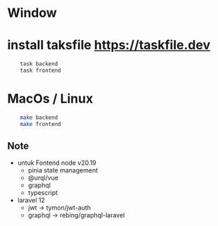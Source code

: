 # Window 
# install taksfile https://taskfile.dev

```bash
    task backend
    task frontend
```


# MacOs / Linux

```bash
    make backend
    make frontend
```

## Note

- untuk Fontend node v20.19
  - pinia state management
  - @urql/vue
  - graphql
  - typescript
- laravel 12
   - jwt -> tymon/jwt-auth
   - graphql ->  rebing/graphql-laravel